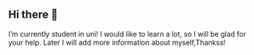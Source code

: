 ## Hi there 👋
I’m currently student in uni!
I would like to learn a lot, so I will be glad for your help. Later I will add more information about myself,Thankss!

<!--
**purpeetc/purpeetc** is a ✨ _special_ ✨ repository because its `README.md` (this file) appears on your GitHub profile.
![IMG_6954](https://github.com/user-attachments/assets/37032154-39c2-4630-bf47-c291fed1dd17)

Here are some ideas to get you started:

- 🔭 I’m currently working on ...![IMG_1879](https://github.com/user-attachments/assets/cfbbcc9f-cedb-485d-9978-499de236faa7)

- 🌱 I’m currently learning ...
- 👯 I’m looking to collaborate on ...
- 🤔 I’m looking for help with ...
- 💬 Ask me about ...
- 📫 How to reach me: ...
- 😄 Pronouns: ...![IMG_1879](https://github.com/user-attachments/assets/85a7d81a-7e0d-4c45-8243-e3d476d79d43)

- ⚡ Fun fact: ...
-->
